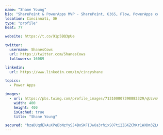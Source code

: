 ```yaml
---
name: "Shane Young"
bio: "SharePoint & PowerApps MVP - SharePoint, O365, Flow, PowerApps consulting? @PowerApps911 | Pure Snark? You found it."
location: Cincinnati, OH
type: "profile"
heat: 77

website: https://t.co/91p5BQ3pUe

twitter:
  username: ShanesCows
  url: https://twitter.com/ShanesCows
  followers: 16089

linkedin:
  url: https://www.linkedin.com/in/cincyshane

topics:
  - Power Apps

images:
  - url: https://pbs.twimg.com/profile_images/713100007398883329/qUzvsvQ3_400x400.jpg
    width: 400
    height: 400
    isCached: true
    title: "Shane Young"

secured: "hzaDUqdEkAuXPeBbNzYySJ4BoSKFIJw8a3rhixSO7ti2ZGKZChKr1WXDm3ZLO4tOc20o3N345bEiK5o8kl7tZq5EzPZ2rkJZdJkyx74dbmiNiKgns4oCcc5gBzt+4wJ3Dlau9NlTkzhvBOaEwmeaM+ce9cWVcxHBT2zviH0gaxz/EirNBaYAe2m6VKcLQY/YWl8D28OsXasRLuVVCg+hMi2CL6MWVDktc+cuPj1A7J8U0FkNWlJ1Cb7N2hD+EHDiSQu7hH1ETCIbjFfSfUubPVoshtaVSkZXuoLF48bIAf1Y/xetbLHtemzehW/fAlbuyri7PBqchNM0KUzE1ssij6KQvBaMyTRo3ANtoCADDbLSf88xM+m0jDEAocJoCwCNcDSxrnn4G+8f/5V9nBKbji36WV4MTonc0jfmZ8z/VGY=;0Uq8Nd+Q2/jH37Odim4K9Q=="
---
```


